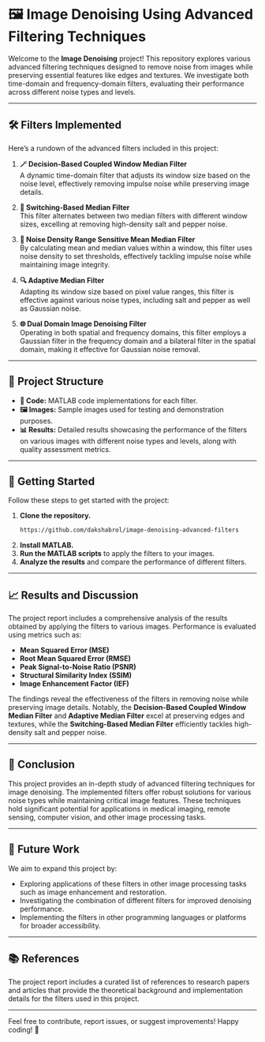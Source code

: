 # 🖼️ Image Denoising Using Advanced Filtering Techniques

Welcome to the **Image Denoising** project! This repository explores various advanced filtering techniques designed to remove noise from images while preserving essential features like edges and textures. We investigate both time-domain and frequency-domain filters, evaluating their performance across different noise types and levels.

---

## 🛠️ Filters Implemented

Here’s a rundown of the advanced filters included in this project:

1. **🪄 Decision-Based Coupled Window Median Filter**  
   A dynamic time-domain filter that adjusts its window size based on the noise level, effectively removing impulse noise while preserving image details.

2. **🔄 Switching-Based Median Filter**  
   This filter alternates between two median filters with different window sizes, excelling at removing high-density salt and pepper noise.

3. **📏 Noise Density Range Sensitive Mean Median Filter**  
   By calculating mean and median values within a window, this filter uses noise density to set thresholds, effectively tackling impulse noise while maintaining image integrity.

4. **🔍 Adaptive Median Filter**  
   Adapting its window size based on pixel value ranges, this filter is effective against various noise types, including salt and pepper as well as Gaussian noise.

5. **🌐 Dual Domain Image Denoising Filter**  
   Operating in both spatial and frequency domains, this filter employs a Gaussian filter in the frequency domain and a bilateral filter in the spatial domain, making it effective for Gaussian noise removal.

---

## 📁 Project Structure

- **📜 Code:** MATLAB code implementations for each filter.
- **🖼️ Images:** Sample images used for testing and demonstration purposes.
- **📊 Results:** Detailed results showcasing the performance of the filters on various images with different noise types and levels, along with quality assessment metrics.

---

## 🚀 Getting Started

Follow these steps to get started with the project:

1. **Clone the repository.**
   ```bash
   https://github.com/dakshabrol/image-denoising-advanced-filters
   ```
2. **Install MATLAB.**
3. **Run the MATLAB scripts** to apply the filters to your images.
4. **Analyze the results** and compare the performance of different filters.

---

## 📈 Results and Discussion

The project report includes a comprehensive analysis of the results obtained by applying the filters to various images. Performance is evaluated using metrics such as:

- **Mean Squared Error (MSE)**
- **Root Mean Squared Error (RMSE)**
- **Peak Signal-to-Noise Ratio (PSNR)**
- **Structural Similarity Index (SSIM)**
- **Image Enhancement Factor (IEF)**

The findings reveal the effectiveness of the filters in removing noise while preserving image details. Notably, the **Decision-Based Coupled Window Median Filter** and **Adaptive Median Filter** excel at preserving edges and textures, while the **Switching-Based Median Filter** efficiently tackles high-density salt and pepper noise.

---

## 🏁 Conclusion

This project provides an in-depth study of advanced filtering techniques for image denoising. The implemented filters offer robust solutions for various noise types while maintaining critical image features. These techniques hold significant potential for applications in medical imaging, remote sensing, computer vision, and other image processing tasks.

---

## 🔮 Future Work

We aim to expand this project by:

- Exploring applications of these filters in other image processing tasks such as image enhancement and restoration.
- Investigating the combination of different filters for improved denoising performance.
- Implementing the filters in other programming languages or platforms for broader accessibility.

---

## 📚 References

The project report includes a curated list of references to research papers and articles that provide the theoretical background and implementation details for the filters used in this project.

---

Feel free to contribute, report issues, or suggest improvements! Happy coding! 🎉
